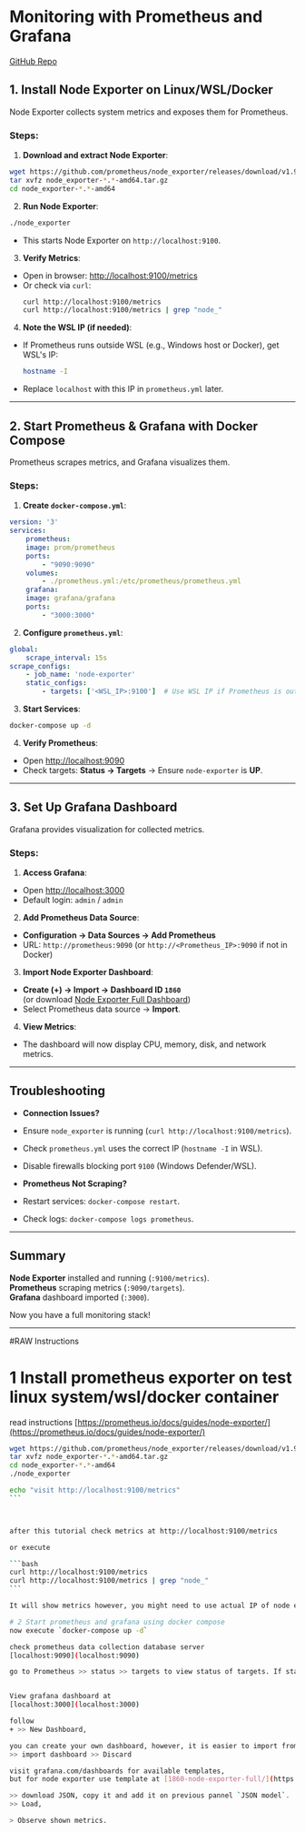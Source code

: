 
# **Monitoring with Prometheus and Grafana**

[GitHub Repo](https://github.com/upessocs/MonitoringWithPrometheusAndGrafana)


## **1. Install Node Exporter on Linux/WSL/Docker**
Node Exporter collects system metrics and exposes them for Prometheus.

### **Steps:**
1. **Download and extract Node Exporter**:
```bash
wget https://github.com/prometheus/node_exporter/releases/download/v1.9.1/node_exporter-1.9.1.linux-amd64.tar.gz
tar xvfz node_exporter-*.*-amd64.tar.gz
cd node_exporter-*.*-amd64
```
2. **Run Node Exporter**:
```bash
./node_exporter
```
- This starts Node Exporter on `http://localhost:9100`.

3. **Verify Metrics**:
- Open in browser: [http://localhost:9100/metrics](http://localhost:9100/metrics)
- Or check via `curl`:
    ```bash
    curl http://localhost:9100/metrics
    curl http://localhost:9100/metrics | grep "node_"
    ```

4. **Note the WSL IP (if needed)**:
- If Prometheus runs outside WSL (e.g., Windows host or Docker), get WSL's IP:
    ```bash
    hostname -I
    ```
- Replace `localhost` with this IP in `prometheus.yml` later.

---

## **2. Start Prometheus & Grafana with Docker Compose**
Prometheus scrapes metrics, and Grafana visualizes them.

### **Steps:**
1. **Create `docker-compose.yml`**:
```yaml
version: '3'
services:
    prometheus:
    image: prom/prometheus
    ports:
        - "9090:9090"
    volumes:
        - ./prometheus.yml:/etc/prometheus/prometheus.yml
    grafana:
    image: grafana/grafana
    ports:
        - "3000:3000"
```

2. **Configure `prometheus.yml`**:
```yaml
global:
    scrape_interval: 15s
scrape_configs:
    - job_name: 'node-exporter'
    static_configs:
        - targets: ['<WSL_IP>:9100']  # Use WSL IP if Prometheus is outside WSL
```

3. **Start Services**:
```bash
docker-compose up -d
```

4. **Verify Prometheus**:
- Open [http://localhost:9090](http://localhost:9090)
- Check targets: **Status → Targets** → Ensure `node-exporter` is **UP**.

---

## **3. Set Up Grafana Dashboard**
Grafana provides visualization for collected metrics.

### **Steps:**
1. **Access Grafana**:
- Open [http://localhost:3000](http://localhost:3000)
- Default login: `admin` / `admin`

2. **Add Prometheus Data Source**:
- **Configuration → Data Sources → Add Prometheus**
- URL: `http://prometheus:9090` (or `http://<Prometheus_IP>:9090` if not in Docker)

3. **Import Node Exporter Dashboard**:
- **Create (+) → Import → Dashboard ID `1860`**  
    (or download [Node Exporter Full Dashboard](https://grafana.com/grafana/dashboards/1860))
- Select Prometheus data source → **Import**.

4. **View Metrics**:
- The dashboard will now display CPU, memory, disk, and network metrics.

---

## **Troubleshooting**
- **Connection Issues?**
- Ensure `node_exporter` is running (`curl http://localhost:9100/metrics`).
- Check `prometheus.yml` uses the correct IP (`hostname -I` in WSL).
- Disable firewalls blocking port `9100` (Windows Defender/WSL).

- **Prometheus Not Scraping?**
- Restart services: `docker-compose restart`.
- Check logs: `docker-compose logs prometheus`.

---

## **Summary**
**Node Exporter** installed and running (`:9100/metrics`).  
**Prometheus** scraping metrics (`:9090/targets`).  
**Grafana** dashboard imported (`:3000`).  

Now you have a full monitoring stack! 



---

#RAW Instructions

# 1 Install prometheus exporter on test linux system/wsl/docker container

read instructions [https://prometheus.io/docs/guides/node-exporter/](https://prometheus.io/docs/guides/node-exporter/)

````bash
wget https://github.com/prometheus/node_exporter/releases/download/v1.9.1/node_exporter-1.9.1.linux-amd64.tar.gz
tar xvfz node_exporter-*.*-amd64.tar.gz
cd node_exporter-*.*-amd64
./node_exporter

echo "visit http://localhost:9100/metrics"
```



after this tutorial check metrics at http://localhost:9100/metrics

or execute

```bash
curl http://localhost:9100/metrics
curl http://localhost:9100/metrics | grep "node_"
```

It will show metrics however, you might need to use actual IP of node exporter, use `hostname -I` to get IP of WSL, and replace `- targets: <actual ip of WSL/node_exporter>` in prometheus.yml

# 2 Start prometheus and grafana using docker compose
now execute `docker-compose up -d`

check prometheus data collection database server
[localhost:9090](localhost:9090)

go to Prometheus >> status >> targets to view status of targets. If status is UP, you can continue with grafana.


View grafana dashboard at 
[localhost:3000](localhost:3000)

follow 
+ >> New Dashboard,

you can create your own dashboard, however, it is easier to import from existing templates,
>> import dashboard >> Discard

visit grafana.com/dashboards for available templates,
but for node exporter use template at [1860-node-exporter-full/](https://grafana.com/grafana/dashboards/1860-node-exporter-full/)

>> download JSON, copy it and add it on previous pannel `JSON model`.
>> Load,

> Observe shown metrics.





